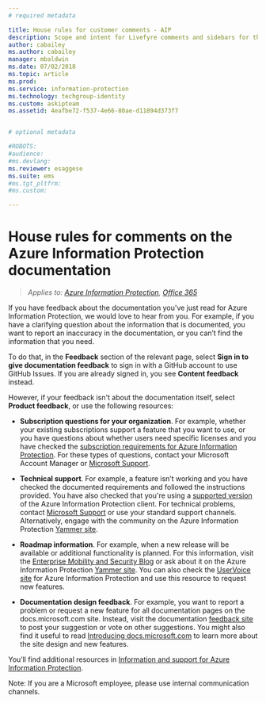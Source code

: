 ```yaml
---
# required metadata

title: House rules for customer comments - AIP
description: Scope and intent for Livefyre comments and sidebars for the Azure Information Protection documentation.
author: cabailey
ms.author: cabailey
manager: mbaldwin
ms.date: 07/02/2018
ms.topic: article
ms.prod:
ms.service: information-protection
ms.technology: techgroup-identity
ms.custom: askipteam
ms.assetid: 4eafbe72-f537-4e66-80ae-d11894d373f7


# optional metadata

#ROBOTS:
#audience:
#ms.devlang:
ms.reviewer: esaggese
ms.suite: ems
#ms.tgt_pltfrm:
#ms.custom:

---
```


# House rules for comments on the Azure Information Protection documentation

>*Applies to: [Azure Information Protection](https://azure.microsoft.com/pricing/details/information-protection), [Office 365](http://download.microsoft.com/download/E/C/F/ECF42E71-4EC0-48FF-AA00-577AC14D5B5C/Azure_Information_Protection_licensing_datasheet_EN-US.pdf)*

If you have feedback about the documentation you've just read for Azure Information Protection, we would love to hear from you. For example, if you have a clarifying question about the information that is documented, you want to report an inaccuracy in the documentation, or you can’t find the information that you need. 

To do that, in the **Feedback** section of the relevant page, select **Sign in to give documentation feedback** to sign in with a GitHub account to use GitHub Issues. If you are already signed in, you see **Content feedback** instead. 

However, if your feedback isn't about the documentation itself, select **Product feedback**, or use the following resources:
 
- **Subscription questions for your organization**. For example, whether your existing subscriptions support a feature that you want to use, or you have questions about whether users need specific licenses and you have checked the [subscription requirements for Azure Information Protection](./get-started/requirements.md#subscription-for-azure-information-protection). For these types of questions, contact your Microsoft Account Manager or [Microsoft Support](./get-started/information-support.md#to-contact-microsoft-support).
    
- **Technical support**. For example, a feature isn’t working and you have checked the documented requirements and followed the instructions provided. You have also checked that you're using a [supported version](./rms-client/client-version-release-history.md#servicing-information-and-timelines) of the Azure Information Protection client. For technical problems, contact [Microsoft Support](./get-started/information-support.md#to-contact-microsoft-support) or use your standard support channels. Alternatively, engage with the community on the Azure Information Protection [Yammer site](https://www.yammer.com/AskIPTeam).

- **Roadmap information**. For example, when a new release will be available or additional functionality is planned. For this information, visit the [Enterprise Mobility and Security Blog](https://cloudblogs.microsoft.com/enterprisemobility/?product=azure-information-protection,azure-rights-management-services) or ask about it on the Azure Information Protection [Yammer site](https://www.yammer.com/AskIPTeam). You can also check the [UserVoice site](https://msip.uservoice.com) for Azure Information Protection and use this resource to request new features.

- **Documentation design feedback**. For example, you want to report a problem or request a new feature for all documentation pages on the docs.microsoft.com site. Instead, visit the documentation [feedback site](https://msdocs.uservoice.com/forums/364242-general-site-feedback) to post your suggestion or vote on other suggestions. You might also find it useful to read [Introducing docs.microsoft.com](/teamblog/introducing-docs-microsoft-com/) to learn more about the site design and new features.

You’ll find additional resources in [Information and support for Azure Information Protection](./get-started/information-support.md). 

Note: If you are a Microsoft employee,  please use internal communication channels.

